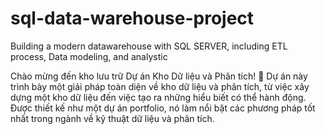 # sql-data-warehouse-project
Building a modern datawarehouse with SQL SERVER, including ETL process, Data modeling, and analystic


Chào mừng đến kho lưu trữ Dự án Kho Dữ liệu và Phân tích! 🚀
Dự án này trình bày một giải pháp toàn diện về kho dữ liệu và phân tích, từ việc xây dựng một kho dữ liệu đến việc tạo ra những hiểu biết có thể hành động. Được thiết kế như một dự án portfolio, nó làm nổi bật các phương pháp tốt nhất trong ngành về kỹ thuật dữ liệu và phân tích.


